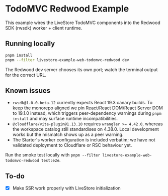 # TodoMVC Redwood Example

This example wires the LiveStore TodoMVC components into the Redwood SDK (rwsdk) worker + client runtime.

## Running locally

```bash
pnpm install
pnpm --filter livestore-example-web-todomvc-redwood dev
```

The Redwood dev server chooses its own port; watch the terminal output for the correct URL.

## Known issues
- `rwsdk@1.0.0-beta.12` currently expects React 19.3 canary builds. To keep the monorepo aligned we pin React/React DOM/React Server DOM to 19.1.0 instead, which triggers peer-dependency warnings during `pnpm install` and may surface runtime incompatibilities.
- `@cloudflare/vite-plugin@1.13.10` requires `wrangler >= 4.42.0`, whereas the workspace catalog still standardises on 4.38.0. Local development works but the mismatch shows up as a peer warning.
- The Starter's worker configuration is included verbatim; we have not validated deployment to Cloudflare or RSC behaviour yet.

Run the smoke test locally with `pnpm --filter livestore-example-web-todomvc-redwood test:e2e`.

## To-do

- [x] Make SSR work properly with LiveStore initialization
